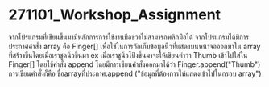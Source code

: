 # 271101_Workshop_Assignment

จากโปรแกรมที่เขียนขึ้นมามีหลักการการใช้งานมือขวาไม่สามารถพลิกมือได้ จากโปรแกรมได้มีการประกาศคำสั่ง array คือ Finger[] เพื่อใช้ในการกักเก็บข้อมูลนิ้วที่แสดงบนหน้าจอออกมาใน array ที่สร้างขึ้นโดยเมื่อเราชูดนิ้วขึ้นมา ex เมื่อเราชูนิ้วโป้งขึ้นมาจะให้เขียนคำว่า Thumb เข้าไปใส่ใน Finger[] โดยใช้คำสั่ง append โดยมีการเขียนคำสั่งออกมาได้ว่า Finger.append("Thumb") การเขียนคำสั่งก็คือ ชื่อarrayที่ประกาศ.append ("ข้อมูลที่ต้องการให้แสดงเข้าไปในกรอบ array") 